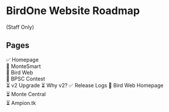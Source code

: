 # BirdOne Website Roadmap
(Staff Only)

## Pages
✅ Homepage\
🚧 MonteSmart\
🚧 Bird Web\
🚧 BPSC Contest\
⏳ v2 Upgrade
⏳ Why v2?
✅ Release Logs
🚧 Bird Web Homepage\
⏳ Monte Central\
⏳ Ampion.tk


<sub id="ftr"></sub>
<script>
  fetch('/src/version')
    .then(response => response.text())
    .then(content => {
      document.getElementById('ftr').innerHTML = content;
    });
</script>
